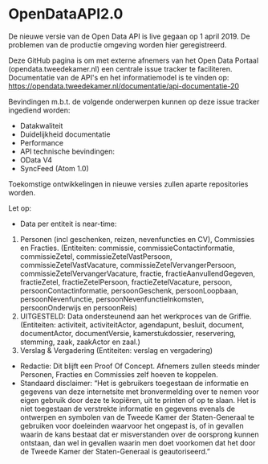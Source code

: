 # OpenDataAPI2.0
De nieuwe versie van de Open Data API is live gegaan op 1 april 2019. De problemen van de productie omgeving worden hier geregistreerd.

Deze GitHub pagina is om met externe afnemers van het Open Data Portaal (opendata.tweedekamer.nl) een centrale issue tracker te faciliteren. Documentatie van de API's en het informatiemodel is te vinden op:
https://opendata.tweedekamer.nl/documentatie/api-documentatie-20

Bevindingen m.b.t. de volgende onderwerpen kunnen op deze issue tracker ingediend worden:
-	Datakwaliteit
-	Duidelijkheid documentatie
-	Performance
-	API technische bevindingen:
  - OData V4
  - SyncFeed (Atom 1.0)

Toekomstige ontwikkelingen in nieuwe versies zullen aparte repositories worden.

Let op:
-	Data per entiteit is near-time:
1. Personen (incl geschenken, reizen, nevenfuncties en CV), Commissies en Fracties. (Entiteiten: commissie, commissieContactinformatie, commissieZetel, commissieZetelVastPersoon, commissieZetelVastVacature, commissieZetelVervangerPersoon, commissieZetelVervangerVacature, fractie, fractieAanvullendGegeven, fractieZetel, fractieZetelPersoon, fractieZetelVacature, persoon, persoonContactinformatie, persoonGeschenk, persoonLoopbaan, persoonNevenfunctie, persoonNevenfunctieInkomsten, persoonOnderwijs en persoonReis)
2. UITGESTELD: Data ondersteunend aan het werkproces van de Griffie. (Entiteiten: activiteit, activiteitActor, agendapunt, besluit, document, documentActor, documentVersie, kamerstukdossier, reservering, stemming, zaak, zaakActor en zaal.)
3. Verslag & Vergadering (Entiteiten: verslag en vergadering)

-	Redactie: Dit blijft een Proof Of Concept. Afnemers zullen steeds minder Personen, Fracties en Commissies zelf hoeven te koppelen.
-	Standaard disclaimer: 
“Het is gebruikers toegestaan de informatie en gegevens van deze internetsite met bronvermelding over te nemen voor eigen gebruik door deze te kopiëren, uit te printen of op te slaan. Het is niet toegestaan de verstrekte informatie en gegevens evenals de ontwerpen en symbolen van de Tweede Kamer der Staten-Generaal te gebruiken voor doeleinden waarvoor het ongepast is, of in gevallen waarin de kans bestaat dat er misverstanden over de oorsprong kunnen ontstaan, dan wel in gevallen waarin men doet voorkomen dat het door de Tweede Kamer der Staten-Generaal is geautoriseerd.”
